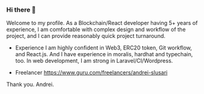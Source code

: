 ### Hi there 👋

<!--
**Andreislusari/Andreislusari** is a ✨ _special_ ✨ repository because its `README.md` (this file) appears on your GitHub profile.

Here are some ideas to get you started:

- 🔭 I’m currently working on ...
- 🌱 I’m currently learning ...
- 👯 I’m looking to collaborate on ...
- 🤔 I’m looking for help with ...
- 💬 Ask me about ...
- 📫 How to reach me: ...
- 😄 Pronouns: ...
- ⚡ Fun fact: ...
-->

Welcome to my profile.
As a Blockchain/React developer having 5+ years of experience, I am comfortable with complex design and workflow of the project, and I can provide reasonably quick project turnaround.

- Experience
I am highly confident in Web3, ERC20 token, Git workflow, and React.js.
And I have experience in moralis, hardhat and typechain, too.
In web development, I am strong in Laravel/CI/Wordpress.

- Freelancer
https://www.guru.com/freelancers/andrei-slusari

Thank you.
Andrei.


